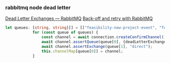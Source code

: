 ### rabbitmq node dead letter 


[Dead Letter Exchanges — RabbitMQ](https://www.rabbitmq.com/dlx.html "Dead Letter Exchanges — RabbitMQ")
[Back-off and retry with RabbitMQ](https://dev.venntro.com/2014/07/back-off-and-retry-with-rabbitmq/ "Back-off and retry with RabbitMQ")

 

```ts
let queues: [string, string][] = [["feasibility-new-project-event", "feasibility-new-project-event-deadletter"]]
            for (const queue of queues) {
                const channel = await connection.createConfirmChannel();
                await channel.assertQueue(queue[0], {deadLetterExchange:queue[1]});
                await channel.assertExchange(queue[1], "direct");
                this.channelMap[queue[0]] = channel;
            }
```

